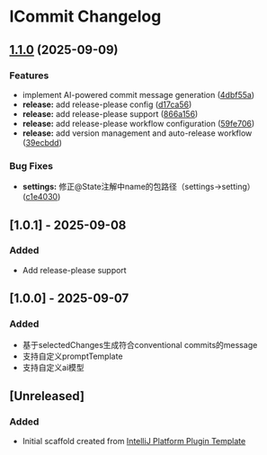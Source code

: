 <!-- Keep a Changelog guide -> https://keepachangelog.com -->

# ICommit Changelog

## [1.1.0](https://github.com/suj1e/icommit/compare/1.0.1...1.1.0) (2025-09-09)


### Features

* implement AI-powered commit message generation ([4dbf55a](https://github.com/suj1e/icommit/commit/4dbf55acab7824b8470f8a80e2c80dbb31097cb0))
* **release:** add release-please config ([d17ca56](https://github.com/suj1e/icommit/commit/d17ca5627b4107511404b40237883d54769d0659))
* **release:** add release-please support ([866a156](https://github.com/suj1e/icommit/commit/866a156f729128e330cfc2ae9165fe1c46697aa0))
* **release:** add release-please workflow configuration ([59fe706](https://github.com/suj1e/icommit/commit/59fe706d045b4ad1ca9f54628c57d231b34cf6f7))
* **release:** add version management and auto-release workflow ([39ecbdd](https://github.com/suj1e/icommit/commit/39ecbdd1bc2aa5314ccffc0791a933170abc0f4f))


### Bug Fixes

* **settings:** 修正@State注解中name的包路径（settings→setting） ([c1e4030](https://github.com/suj1e/icommit/commit/c1e403089c3b64a794b54a5b77001ce51a00a1b6))

## [1.0.1] - 2025-09-08

### Added

- Add release-please support

## [1.0.0] - 2025-09-07

### Added

- 基于selectedChanges生成符合conventional commits的message
- 支持自定义promptTemplate
- 支持自定义ai模型

## [Unreleased]

### Added

- Initial scaffold created from [IntelliJ Platform Plugin Template](https://github.com/JetBrains/intellij-platform-plugin-template)
